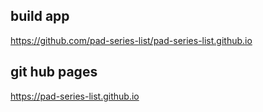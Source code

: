 ## build app 

https://github.com/pad-series-list/pad-series-list.github.io

## git hub pages

https://pad-series-list.github.io

